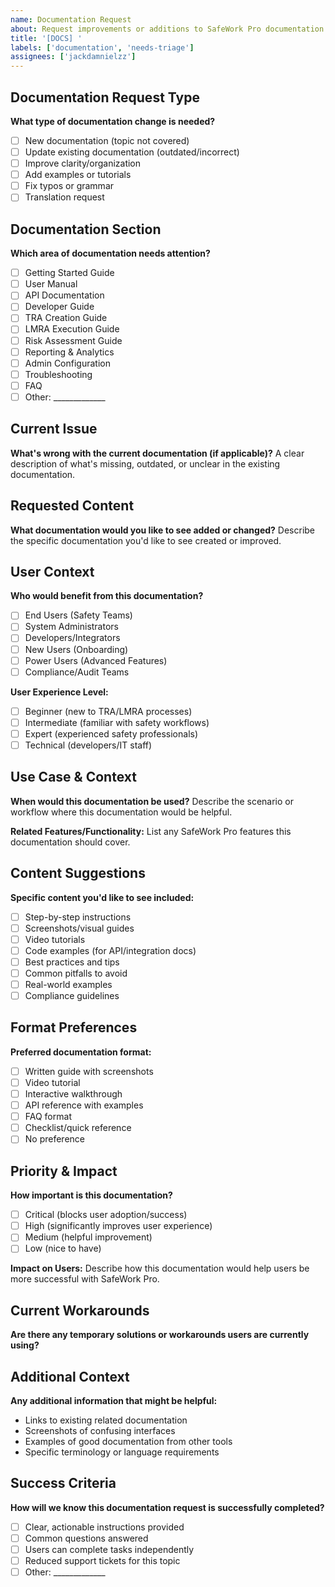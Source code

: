 ```yaml
---
name: Documentation Request
about: Request improvements or additions to SafeWork Pro documentation
title: '[DOCS] '
labels: ['documentation', 'needs-triage']
assignees: ['jackdamnielzz']
---
```


## Documentation Request Type
**What type of documentation change is needed?**
- [ ] New documentation (topic not covered)
- [ ] Update existing documentation (outdated/incorrect)
- [ ] Improve clarity/organization
- [ ] Add examples or tutorials
- [ ] Fix typos or grammar
- [ ] Translation request

## Documentation Section
**Which area of documentation needs attention?**
- [ ] Getting Started Guide
- [ ] User Manual
- [ ] API Documentation
- [ ] Developer Guide
- [ ] TRA Creation Guide
- [ ] LMRA Execution Guide
- [ ] Risk Assessment Guide
- [ ] Reporting & Analytics
- [ ] Admin Configuration
- [ ] Troubleshooting
- [ ] FAQ
- [ ] Other: _____________

## Current Issue
**What's wrong with the current documentation (if applicable)?**
A clear description of what's missing, outdated, or unclear in the existing documentation.

## Requested Content
**What documentation would you like to see added or changed?**
Describe the specific documentation you'd like to see created or improved.

## User Context
**Who would benefit from this documentation?**
- [ ] End Users (Safety Teams)
- [ ] System Administrators
- [ ] Developers/Integrators
- [ ] New Users (Onboarding)
- [ ] Power Users (Advanced Features)
- [ ] Compliance/Audit Teams

**User Experience Level:**
- [ ] Beginner (new to TRA/LMRA processes)
- [ ] Intermediate (familiar with safety workflows)
- [ ] Expert (experienced safety professionals)
- [ ] Technical (developers/IT staff)

## Use Case & Context
**When would this documentation be used?**
Describe the scenario or workflow where this documentation would be helpful.

**Related Features/Functionality:**
List any SafeWork Pro features this documentation should cover.

## Content Suggestions
**Specific content you'd like to see included:**
- [ ] Step-by-step instructions
- [ ] Screenshots/visual guides
- [ ] Video tutorials
- [ ] Code examples (for API/integration docs)
- [ ] Best practices and tips
- [ ] Common pitfalls to avoid
- [ ] Real-world examples
- [ ] Compliance guidelines

## Format Preferences
**Preferred documentation format:**
- [ ] Written guide with screenshots
- [ ] Video tutorial
- [ ] Interactive walkthrough
- [ ] API reference with examples
- [ ] FAQ format
- [ ] Checklist/quick reference
- [ ] No preference

## Priority & Impact
**How important is this documentation?**
- [ ] Critical (blocks user adoption/success)
- [ ] High (significantly improves user experience)
- [ ] Medium (helpful improvement)
- [ ] Low (nice to have)

**Impact on Users:**
Describe how this documentation would help users be more successful with SafeWork Pro.

## Current Workarounds
**Are there any temporary solutions or workarounds users are currently using?**

## Additional Context
**Any additional information that might be helpful:**
- Links to existing related documentation
- Screenshots of confusing interfaces
- Examples of good documentation from other tools
- Specific terminology or language requirements

## Success Criteria
**How will we know this documentation request is successfully completed?**
- [ ] Clear, actionable instructions provided
- [ ] Common questions answered
- [ ] Users can complete tasks independently
- [ ] Reduced support tickets for this topic
- [ ] Other: _____________